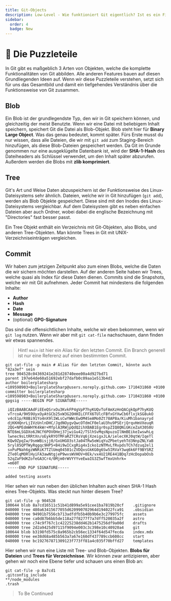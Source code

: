```yaml
---
title: Git-Objects
description: Low-Level - Wie funktioniert Git eigentlich? Ist es ein Filesystem-Backup? Ist es eine Datenbank? Es ist... nunja, etwas von beidem.
sidebar:
  order: 4
  badge: New
---
```

# 🧩 Die Puzzleteile

In Git gibt es maßgeblich 3 Arten von Objekten, welche die komplette Funktionalitäten von Git abbilden. Alle anderen Features bauen auf diesen Grundliegenden Ideen auf. Wenn wir diese Puzzleteile verstehen, setzt sich für uns das Gesamtbild und damit ein tiefgehendes Verständnis über die Funktionsweise von Git zusammen.

## Blob

Ein Blob ist der grundlegendste Typ, den wir in Git speichern können, und gleichzeitig der meist Benutzte. Wenn wir eine Datei mit beliebigem Inhalt speichern, speichert Git die Datei als Blob-Objekt. Blob steht hier für **Binary Large Object**. Was das genau bedeutet, kommt später. Fürs Erste musst du nur wissen, dass alle Dateien, die wir mit `git add` zum Staging-Bereich hinzufügen, als diese Blob-Dateien gespeichert werden. Da Git im Grunde genommen nur eine ausgeklügelte Datenbank ist, wird der **SHA-1-Hash** des Dateiheaders als Schlüssel verwendet, um den Inhalt später abzurufen. Außerdem werden die Blobs mit **zlib komprimiert**.

## Tree

Git's Art und Weise Daten abzuspeichern ist der Funktionsweise des Linux-Dateisystems sehr ähnlich. Dateien, welche wir in Git hinzufügen (`git add`), werden als Blob Objekte gespeichert. Diese sind mit den Inodes des Linux-Dateisystems vergleichbar. Auf dem Dateisystem gibt es neben einfachen Dateien aber auch Ordner, wobei dabei die englische Bezeichnung mit "Directories" fast besser passt.

Ein Tree Objekt enthält ein Verzeichnis mit Git-Objekten, also Blobs, und anderen Tree-Objekten. Man könnte Trees in Git mit UNIX-Verzeichniseinträgen vergleichen.

## Commit

Wir haben zum jetzigen Zeitpunkt also zum einen Blobs, welche die Daten die wir sichern möchten darstellen. Auf der anderen Seite haben wir Trees, welche quasi als Index für diese Daten dienen.
Commits sind die Snapshots, welche wir mit Git aufnehmen. Jeder Commit hat mindestens die folgenden Inhalte:

- **Author**
- **Hash**
- **Date**
- **Message**
- (optional) **GPG-Signature**

Das sind die offensichtlichen Inhalte, welche wir eben bekommen, wenn wir `git log` nutzen. Wenn wir aber mit `git cat-file` nachschauen, dann finden wir etwas spannendes.

> Hint!
>  `main` ist hier ein Alias für den letzten Commit. Ein Branch generell ist nur eine Referenz auf einen bestimmten Commit.

```shell
git cat-file -p main # Alias für den letzten Commit, könnte auch "82a3ef" sein
tree 904528c04369241e281d28740eee00a4d927bd71
parent 197e64de60a51692ebf27dafb0c09aa1e513b4d1
author boilerplatesharp <109598903+BoilerplateSharp@users.noreply.github.com> 1710431860 +0100
committer boilerplatesharp <109598903+BoilerplateSharp@users.noreply.github.com> 1710431860 +0100
gpgsig -----BEGIN PGP SIGNATURE-----

 iQIzBAABCAAdFiEEeQSrxOu3KvkFP4gVpP7hyKUQvToFAmXzHnQACgkQpP7hyKUQ
 vTrcoA/9H59UyxOyAtGCb25xW3G2OHHILCFFX6TUlcFBfxGYXwCb6flxjkSG8ukO
 v4cE1p/R8Bi91Yo4nX9lIWLsCwYWWcEwOM4SeAMo0Zt78AP8a/KiuMh1banayryd
 djKKHQnrLjIVzUnlnDHC/JgdNOygvQwcOTdmCF0elaU3hu9PSErjQrqvHmVXeuqR
 2QG+NPEdmWHYK4kWr+MfplA3RWjpQdQ2ihXBAB1Egr0spZIQ8QNiGKceZaX30S0U
 NTE6mLSGDXo6JNCf6POVOHej37jwiGu42/TSlhSvMqsNpuzoIlNmBEikeIwswhLq
 lwnec9sLtRRtXn/oEykRYOTMFaRZTCRsVq6jXzeigxJLA/ielecXKJ0qtW/IqeTl
 KQw9ZpqIw/9smWBisjj0/GxUHGO3stJa04TRw5eWiqYuZPbetyehTd3NnpZNLYaB
 5ryl85QPTWyRqgqc9HP5+B4i9wICxgRig4xIcko1zNTMvLfRvpdsTCh7dzuq2el1
 sxPuPNah6gzWNRiK7TZlUmq04501cZVDQxsGkKG0g6Sw5IRVaY3wq6k6Ff9BYSRZ
 ZTe0lqMORlHyiFA3awNtgjeP9wvsWVHOV+0Ek/vx4U21RE441BDq7zHcDopabOsb
 52qZaF9dKZofeGA3Cr4/0Mjm0rWVYYYveEwaIG3Z5wfTmxUnhrk=
 =m60T
 -----END PGP SIGNATURE-----

added testing assets
```

Hier sehen wir nun neben den üblichen Inhalten auch einen SHA-1 Hash eines Tree-Objekts. Was steckt nun hinter diesem Tree?

```shell
git cat-file -p 904528
100644 blob 8a7cd16511c51b41d899a5e91cee1ba7819b20cf    .gitignore
040000 tree 480a63415677055d620990702964d194022fca91    .obsidian
040000 tree 94901b7556cb713adfdfb5b40b9b6e3c279975fc    assets
040000 tree ca0d87b6bb5de118a27f8277f7a7dff520035a2f    astro
040000 tree c74c9f767c1c42225238dd462b1475256df9a00d    drafts
040000 tree 2d2a9425d97115f9094e003c3c398e10c40920a4    git
100644 blob b3198fd575c8a965b2cb56ec1334f64d547fecda    index.mdx
040000 tree ee38d68a485b563a7a67e160df437789ccb608cc    start
040000 tree bc192767871309123f773ff81a4c035f70bffd27    templates
```

Hier sehen wir nun eine Liste mit Tree- und Blob-Objekten. **Blobs für Dateien** und **Trees für Verzeichnisse**. Wir können zwar antizipieren, aber gehen wir noch eine Ebene tiefer und schauen uns einen Blob an:

```shell
git cat-file -p 8a7cd1
.gitconfig_include
**/node_modules
.trash
```


> To Be Continued